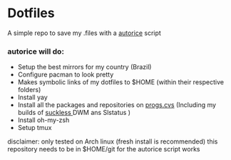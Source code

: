 # Dotfiles

A simple repo to save my .files with a [autorice](https://github.com/stealthHat/.dotfiles/blob/master/install/autorice-deploy) script

### autorice will do:
  * Setup the best mirrors for my country (Brazil)
  * Configure pacman to look pretty
  * Makes symbolic links of my dotfiles to $HOME (within their respective folders)
  * Install yay
  * Install all the packages and repositories on [progs.cvs](https://github.com/stealthHat/.dotfiles/blob/master/install/progs.csv) (Including my builds of [suckless ](https://suckless.org/) DWM ans Slstatus )
  * Install oh-my-zsh
  * Setup tmux

disclaimer:
   only tested on Arch linux (fresh install is recommended)
   this repository needs to be in $HOME/git for the autorice script works
